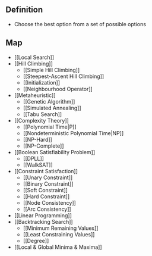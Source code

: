 ## Definition

- Choose the best option from a set of possible options

## Map

- [[Local Search]]
- [[Hill Climbing]]
	- [[Simple Hill Climbing]]
	- [[Steepest-Ascent Hill Climbing]]
	- [[Initialization]]
	- [[Neighbourhood Operator]]
- [[Metaheuristic]]
	- [[Genetic Algorithm]]
	- [[Simulated Annealing]]
	- [[Tabu Search]]
- [[Complexity Theory]]
	- [[Polynomial Time|P]]
	- [[Nondeterministic Polynomial Time|NP]]
	- [[NP-Hard]]
	- [[NP-Complete]]
- [[Boolean Satisfiability Problem]]
	- [[DPLL]]
	- [[WalkSAT]]
- [[Constraint Satisfaction]]
	- [[Unary Constraint]]
	- [[Binary Constraint]]
	- [[Soft Constraint]]
	- [[Hard Constraint]]
	- [[Node Consistency]]
	- [[Arc Consistency]]
- [[Linear Programming]]
- [[Backtracking Search]]
	- [[Minimum Remaining Values]]
	- [[Least Constraining Values]]
	- [[Degree]]
- [[Local & Global Minima & Maxima]]
